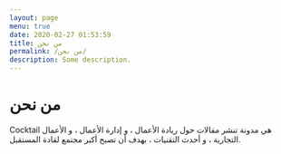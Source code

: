 ```yaml
---
layout: page
menu: true
date: 2020-02-27 01:53:59
title: من نحن
permalink: /من نحن/
description: Some description.
---
```


# من نحن

<!--StartFragment-->

Cocktail هي مدونة تنشر مقالات حول ريادة الأعمال ، و إدارة الأعمال ، و الأعمال التجارية ، و أحدث التقنيات ، بهدف أن تصبح أكبر مجتمع لقادة المستقبل.

<!--EndFragment-->